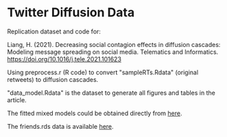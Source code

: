 # Twitter Diffusion Data

Replication dataset and code for:

Liang, H. (2021). Decreasing social contagion effects in diffusion cascades: Modeling message spreading on social media. Telematics and Informatics. https://doi.org/10.1016/j.tele.2021.101623

Using preprocess.r (R code) to convert "sampleRTs.Rdata" (original retweets) to diffusion cascades. 

"data_model.Rdata" is the dataset to generate all figures and tables in the article. 

The fitted mixed models could be obtained directly from [here](https://www.dropbox.com/scl/fi/d2zbfgvoj5c8w417m9uzn/fm_t.rds?rlkey=5ermpufm8ixlyldrvl6j29yrk&dl=0).

The friends.rds data is available [here](https://www.dropbox.com/s/fna98ccv5ooaalj/friends.rds?dl=0).
